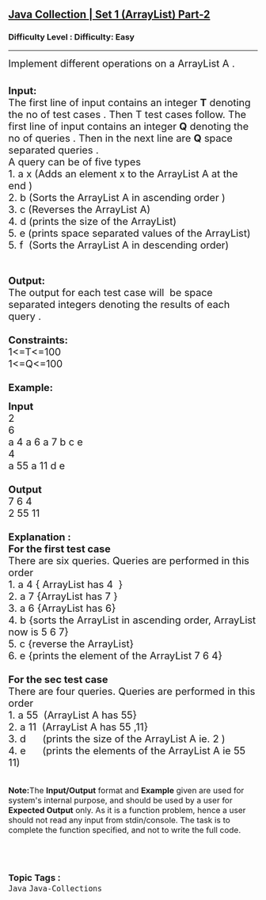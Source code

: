 <h2><a href="https://www.geeksforgeeks.org/problems/java-collection-set-1-arraylist/1">Java Collection | Set 1 (ArrayList) Part-2</a></h2><h3>Difficulty Level : Difficulty: Easy</h3><hr><div class="problems_problem_content__Xm_eO"><p><span style="font-size:20px">Implement different operations on a ArrayList A .</span><br>
&nbsp;</p>

<p><span style="font-size:20px"><strong>Input:</strong><br>
The first line of input contains an integer <strong>T</strong> denoting the no of test cases . Then T test cases follow. The first line of input contains an integer <strong>Q</strong> denoting the no of queries . Then in the next line are <strong>Q</strong>&nbsp;space separated queries .<br>
A query can be of&nbsp;five&nbsp;types&nbsp;<br>
1. a x (Adds an element x to the ArrayList A&nbsp;at the end )<br>
2. b (Sorts the ArrayList A in ascending order&nbsp;)<br>
3. c (Reverses the ArrayList A)<br>
4. d (prints the size of the ArrayList)<br>
5. e (prints space separated values of the ArrayList)<br>
5. f &nbsp;(Sorts the ArrayList A in descending&nbsp;order)<br>
<br>
<br>
<strong>Output:</strong><br>
The output for each test case will&nbsp;&nbsp;be space separated integers denoting the results of each query .&nbsp;<br>
<br>
<strong>Constraints:</strong><br>
1&lt;=T&lt;=100<br>
1&lt;=Q&lt;=100<br>
<br>
<strong>Example:</strong></span></p>

<p><span style="font-size:20px"><strong>Input</strong><br>
2<br>
6<br>
a 4 a 6 a 7 b c e<br>
4<br>
a 55 a 11 d e<br>
<strong>&nbsp;<br>
Output</strong><br>
7 6 4<br>
2 55 11<br>
<br>
<strong>Explanation :<br>
For the first test case</strong><br>
There are six queries.&nbsp;Queries&nbsp;are&nbsp;performed in this order<br>
1. a 4 { ArrayList has 4 &nbsp;}<br>
2. a 7&nbsp;{ArrayList has 7 }<br>
3. a 6 {ArrayList has 6}<br>
4. b {sorts the ArrayList in ascending order, ArrayList now is 5 6 7}<br>
5. c {reverse the ArrayList}<br>
6. e&nbsp;{prints the element of the ArrayList 7 6 4}<br>
<br>
<strong>For the sec test case&nbsp;</strong><br>
There are four&nbsp;queries.&nbsp;Queries&nbsp;are&nbsp;performed in this order<br>
1. a 55 &nbsp;(ArrayList A has&nbsp;55}<br>
2. a 11 &nbsp;(ArrayList A has 55 ,11}<br>
3. d &nbsp; &nbsp; &nbsp;(prints the size of the ArrayList A ie. 2 )<br>
4. e &nbsp; &nbsp; &nbsp;(prints the elements of the ArrayList A ie 55 11)</span><br>
<br>
<br>
<span style="font-size:16px"><strong>Note:</strong>The <strong>Input/Output</strong> format and <strong>Example</strong> given are used for system's internal purpose, and should be used by a user for <strong>Expected Output</strong> only. As it is a function problem, hence a user should not read any input from stdin/console. The task is to complete the function specified, and not to write the full code.</span></p>

<p>&nbsp;</p>
</div><br><p><span style=font-size:18px><strong>Topic Tags : </strong><br><code>Java</code>&nbsp;<code>Java-Collections</code>&nbsp;